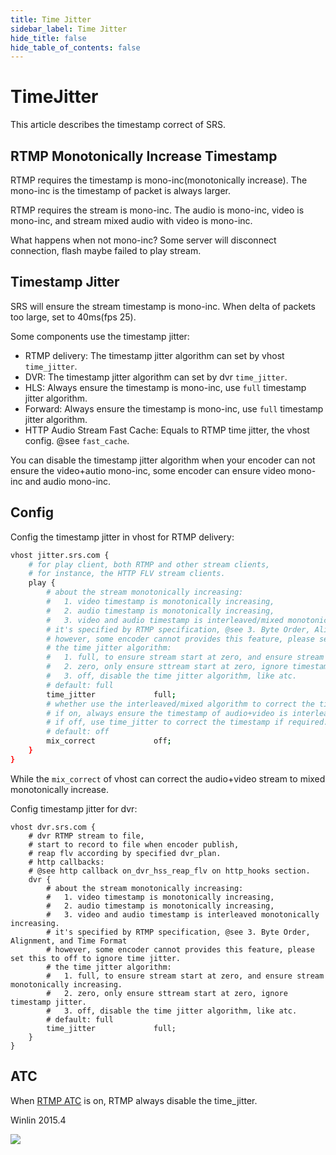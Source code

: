 ```yaml
---
title: Time Jitter
sidebar_label: Time Jitter
hide_title: false
hide_table_of_contents: false
---
```


# TimeJitter

This article describes the timestamp correct of SRS.

## RTMP Monotonically Increase Timestamp

RTMP requires the timestamp is mono-inc(monotonically increase). The mono-inc is the 
timestamp of packet is always larger.

RTMP requires the stream is mono-inc. The audio is mono-inc, 
video is mono-inc, and stream mixed audio with video is mono-inc. 

What happens when not mono-inc? Some server will disconnect connection, flash maybe
failed to play stream.

## Timestamp Jitter

SRS will ensure the stream timestamp is mono-inc. When delta of packets too large, set to 40ms(fps 25).

Some components use the timestamp jitter:
* RTMP delivery: The timestamp jitter algorithm can set by vhost `time_jitter`.
* DVR: The timestamp jitter algorithm can set by dvr `time_jitter`.
* HLS: Always ensure the timestamp is mono-inc, use `full` timestamp jitter algorithm.
* Forward: Always ensure the timestamp is mono-inc, use `full` timestamp jitter algorithm.
* HTTP Audio Stream Fast Cache: Equals to RTMP time jitter, the vhost config. @see `fast_cache`.

You can disable the timestamp jitter algorithm when your encoder can not ensure the 
video+autio mono-inc, some encoder can ensure video mono-inc and audio mono-inc.

## Config

Config the timestamp jitter in vhost for RTMP delivery:

```bash
vhost jitter.srs.com {
    # for play client, both RTMP and other stream clients,
    # for instance, the HTTP FLV stream clients.
    play {
        # about the stream monotonically increasing:
        #   1. video timestamp is monotonically increasing, 
        #   2. audio timestamp is monotonically increasing,
        #   3. video and audio timestamp is interleaved/mixed monotonically increasing.
        # it's specified by RTMP specification, @see 3. Byte Order, Alignment, and Time Format
        # however, some encoder cannot provides this feature, please set this to off to ignore time jitter.
        # the time jitter algorithm:
        #   1. full, to ensure stream start at zero, and ensure stream monotonically increasing.
        #   2. zero, only ensure sttream start at zero, ignore timestamp jitter.
        #   3. off, disable the time jitter algorithm, like atc.
        # default: full
        time_jitter             full;
        # whether use the interleaved/mixed algorithm to correct the timestamp.
        # if on, always ensure the timestamp of audio+video is interleaved/mixed monotonically increase.
        # if off, use time_jitter to correct the timestamp if required.
        # default: off
        mix_correct             off;
    }
}
```

While the `mix_correct` of vhost can correct the audio+video stream to mixed monotonically increase.

Config timestamp jitter for dvr:

```
vhost dvr.srs.com {
    # dvr RTMP stream to file,
    # start to record to file when encoder publish,
    # reap flv according by specified dvr_plan.
    # http callbacks:
    # @see http callback on_dvr_hss_reap_flv on http_hooks section.
    dvr {
        # about the stream monotonically increasing:
        #   1. video timestamp is monotonically increasing, 
        #   2. audio timestamp is monotonically increasing,
        #   3. video and audio timestamp is interleaved monotonically increasing.
        # it's specified by RTMP specification, @see 3. Byte Order, Alignment, and Time Format
        # however, some encoder cannot provides this feature, please set this to off to ignore time jitter.
        # the time jitter algorithm:
        #   1. full, to ensure stream start at zero, and ensure stream monotonically increasing.
        #   2. zero, only ensure sttream start at zero, ignore timestamp jitter.
        #   3. off, disable the time jitter algorithm, like atc.
        # default: full
        time_jitter             full;
    }
}
```

## ATC

When [RTMP ATC](./rtmp-atc.md) is on,
RTMP always disable the time_jitter.

Winlin 2015.4

![](https://ossrs.io/gif/v1/sls.gif?site=ossrs.io&path=/lts/doc/en/v7/time-jitter)


